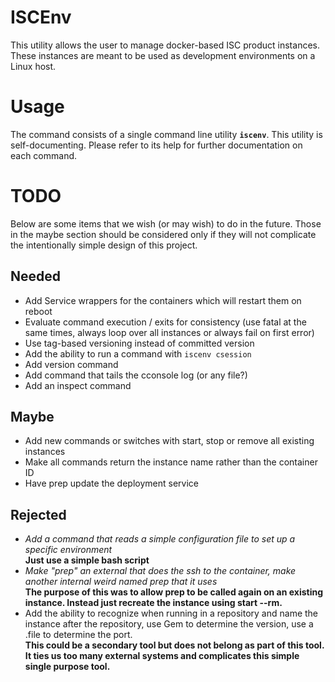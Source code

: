 # ISCEnv
This utility allows the user to manage docker-based ISC product instances.  These instances are meant to be used as
development environments on a Linux host.

# Usage
The command consists of a single command line utility **`iscenv`**.  This utility is self-documenting.  Please refer
to its help for further documentation on each command.

# TODO
Below are some items that we wish (or may wish) to do in the future.  Those in the maybe section should be considered
only if they will not complicate the intentionally simple design of this project.

## Needed
- Add Service wrappers for the containers which will restart them on reboot
- Evaluate command execution / exits for consistency (use fatal at the same times, always loop over all instances or always fail on first error)
- Use tag-based versioning instead of committed version
- Add the ability to run a command with `iscenv csession`
- Add version command
- Add command that tails the cconsole log (or any file?)
- Add an inspect command

## Maybe
- Add new commands or switches with start, stop or remove all existing instances
- Make all commands return the instance name rather than the container ID
- Have prep update the deployment service

## Rejected
- _Add a command that reads a simple configuration file to set up a specific environment_  
**Just use a simple bash script**
- _Make "prep" an external that does the ssh to the container, make another internal weird named prep that it uses_  
**The purpose of this was to allow prep to be called again on an existing instance.  Instead just recreate the instance using start --rm.**
- Add the ability to recognize when running in a repository and name the instance after the repository, use Gem to determine the version, use a .file to determine the port.  
**This could be a secondary tool but does not belong as part of this tool.  It ties us too many external systems and complicates this simple single purpose tool.**
